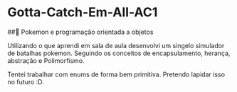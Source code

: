 # Gotta-Catch-Em-All-AC1

##🚀 Pokemon e programação orientada a objetos

Utilizando o que aprendi em sala de aula desenvolvi um singelo simulador de batalhas pokemon.
Seguindo os conceitos de encapsulamento, herança, abstração e Polimorfismo.

Tentei trabalhar com enums de forma bem primitiva. Pretendo lapidar isso no futuro :D.




